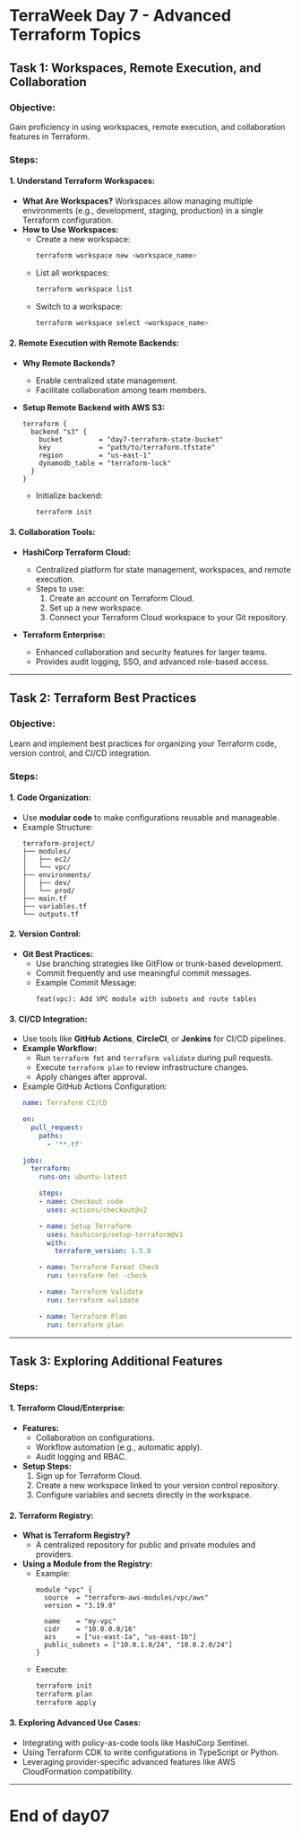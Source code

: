 # TerraWeek Day 7 - Advanced Terraform Topics

## Task 1: Workspaces, Remote Execution, and Collaboration

### Objective:
Gain proficiency in using workspaces, remote execution, and collaboration features in Terraform.

### Steps:

#### 1. Understand Terraform Workspaces:
- **What Are Workspaces?**
  Workspaces allow managing multiple environments (e.g., development, staging, production) in a single Terraform configuration.
- **How to Use Workspaces:**
  - Create a new workspace:
    ```bash
    terraform workspace new <workspace_name>
    ```
  - List all workspaces:
    ```bash
    terraform workspace list
    ```
  - Switch to a workspace:
    ```bash
    terraform workspace select <workspace_name>
    ```

#### 2. Remote Execution with Remote Backends:
- **Why Remote Backends?**
  - Enable centralized state management.
  - Facilitate collaboration among team members.

- **Setup Remote Backend with AWS S3:**
  ```hcl
  terraform {
    backend "s3" {
      bucket         = "day7-terraform-state-bucket"
      key            = "path/to/terraform.tfstate"
      region         = "us-east-1"
      dynamodb_table = "terraform-lock"
    }
  }
  ```
  - Initialize backend:
    ```bash
    terraform init
    ```

#### 3. Collaboration Tools:
- **HashiCorp Terraform Cloud:**
  - Centralized platform for state management, workspaces, and remote execution.
  - Steps to use:
    1. Create an account on Terraform Cloud.
    2. Set up a new workspace.
    3. Connect your Terraform Cloud workspace to your Git repository.

- **Terraform Enterprise:**
  - Enhanced collaboration and security features for larger teams.
  - Provides audit logging, SSO, and advanced role-based access.

---

## Task 2: Terraform Best Practices

### Objective:
Learn and implement best practices for organizing your Terraform code, version control, and CI/CD integration.

### Steps:

#### 1. Code Organization:
- Use **modular code** to make configurations reusable and manageable.
- Example Structure:
  ```
  terraform-project/
  ├── modules/
  │   ├── ec2/
  │   └── vpc/
  ├── environments/
  │   ├── dev/
  │   └── prod/
  ├── main.tf
  ├── variables.tf
  └── outputs.tf
  ```

#### 2. Version Control:
- **Git Best Practices:**
  - Use branching strategies like GitFlow or trunk-based development.
  - Commit frequently and use meaningful commit messages.
  - Example Commit Message:
    ```
    feat(vpc): Add VPC module with subnets and route tables
    ```

#### 3. CI/CD Integration:
- Use tools like **GitHub Actions**, **CircleCI**, or **Jenkins** for CI/CD pipelines.
- **Example Workflow:**
  - Run `terraform fmt` and `terraform validate` during pull requests.
  - Execute `terraform plan` to review infrastructure changes.
  - Apply changes after approval.
- Example GitHub Actions Configuration:
  ```yaml
  name: Terraform CI/CD

  on:
    pull_request:
      paths:
        - '**.tf'

  jobs:
    terraform:
      runs-on: ubuntu-latest

      steps:
      - name: Checkout code
        uses: actions/checkout@v2

      - name: Setup Terraform
        uses: hashicorp/setup-terraform@v1
        with:
          terraform_version: 1.5.0

      - name: Terraform Format Check
        run: terraform fmt -check

      - name: Terraform Validate
        run: terraform validate

      - name: Terraform Plan
        run: terraform plan
  ```

---

## Task 3: Exploring Additional Features



### Steps:

#### 1. Terraform Cloud/Enterprise:
- **Features:**
  - Collaboration on configurations.
  - Workflow automation (e.g., automatic apply).
  - Audit logging and RBAC.
- **Setup Steps:**
  1. Sign up for Terraform Cloud.
  2. Create a new workspace linked to your version control repository.
  3. Configure variables and secrets directly in the workspace.

#### 2. Terraform Registry:
- **What is Terraform Registry?**
  - A centralized repository for public and private modules and providers.
- **Using a Module from the Registry:**
  - Example:
    ```hcl
    module "vpc" {
      source  = "terraform-aws-modules/vpc/aws"
      version = "3.19.0"

      name    = "my-vpc"
      cidr    = "10.0.0.0/16"
      azs     = ["us-east-1a", "us-east-1b"]
      public_subnets = ["10.0.1.0/24", "10.0.2.0/24"]
    }
    ```
  - Execute:
    ```bash
    terraform init
    terraform plan
    terraform apply
    ```

#### 3. Exploring Advanced Use Cases:
- Integrating with policy-as-code tools like HashiCorp Sentinel.
- Using Terraform CDK to write configurations in TypeScript or Python.
- Leveraging provider-specific advanced features like AWS CloudFormation compatibility.


---

# End of day07